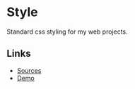 Style
=====

Standard css styling for my web projects.

Links
-----

 - [Sources](https://github.com/rynr/style/)
 - [Demo](https://rynr.github.io/style/)

